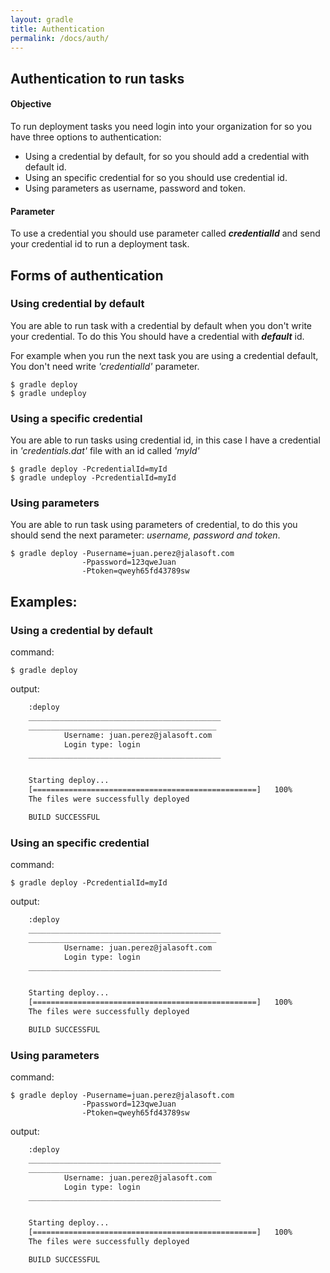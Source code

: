 ```yaml
---
layout: gradle
title: Authentication
permalink: /docs/auth/
---
```

## Authentication to run tasks

#### **Objective**
To run deployment tasks you need login into your organization for so you have three options to authentication:
<ul>
	<li>Using a credential by default, for so you should add a credential with default id.</li>
	<li>Using an specific credential for so you should use credential id.</li>
	<li>Using parameters as username, password and token.</li>
</ul>

#### **Parameter**

To use a credential you should use parameter called ***credentialId*** and send your credential id to run a deployment task.

## Forms of authentication

### Using credential by default
You are able to run task with a credential by default when you don't write your credential. To do this You should have a credential with ***default*** id.

For example when you run the next task you are using a credential default,  You don't need write *'credentialId'* parameter.

	$ gradle deploy
	$ gradle undeploy

### Using a specific credential
You are able to run tasks using credential id, in this case I have a credential in *'credentials.dat'* file with an id called *'myId'*

	$ gradle deploy -PcredentialId=myId
	$ gradle undeploy -PcredentialId=myId

### Using parameters
You are able to run task using parameters of credential, to do this you should send the next parameter: *username, password and token*.

	$ gradle deploy -Pusername=juan.perez@jalasoft.com
					-Ppassword=123qweJuan
					-Ptoken=qweyh65fd43789sw

## Examples:

### Using a credential by default

command:

	$ gradle deploy

output:

```bash
    :deploy
    ___________________________________________
    __________________________________________
            Username: juan.perez@jalasoft.com
            Login type: login
    ___________________________________________


    Starting deploy...
    [==================================================]   100%
    The files were successfully deployed

    BUILD SUCCESSFUL
```

### Using an specific credential

command:

	$ gradle deploy -PcredentialId=myId

output:

```bash
    :deploy
    ___________________________________________
    __________________________________________
            Username: juan.perez@jalasoft.com
            Login type: login
    ___________________________________________


    Starting deploy...
    [==================================================]   100%
    The files were successfully deployed

    BUILD SUCCESSFUL
```

### Using parameters

command:

	$ gradle deploy -Pusername=juan.perez@jalasoft.com
					-Ppassword=123qweJuan
					-Ptoken=qweyh65fd43789sw

output:

```bash
    :deploy
    ___________________________________________
    __________________________________________
            Username: juan.perez@jalasoft.com
            Login type: login
    ___________________________________________


    Starting deploy...
    [==================================================]   100%
    The files were successfully deployed

    BUILD SUCCESSFUL
```
